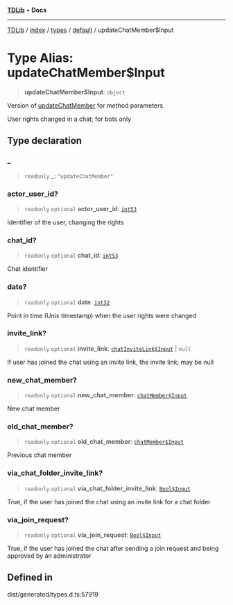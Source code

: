 [**TDLib**](../../../../../../README.md) • **Docs**

***

[TDLib](../../../../../../modules.md) / [index](../../../../../README.md) / [types](../../../README.md) / [default](../README.md) / updateChatMember$Input

# Type Alias: updateChatMember$Input

> **updateChatMember$Input**: `object`

Version of [updateChatMember](updateChatMember.md) for method parameters.

User rights changed in a chat; for bots only

## Type declaration

### \_

> `readonly` **\_**: `"updateChatMember"`

### actor\_user\_id?

> `readonly` `optional` **actor\_user\_id**: [`int53`](int53-1.md)

Identifier of the user, changing the rights

### chat\_id?

> `readonly` `optional` **chat\_id**: [`int53`](int53-1.md)

Chat identifier

### date?

> `readonly` `optional` **date**: [`int32`](int32-1.md)

Point in time (Unix timestamp) when the user rights were changed

### invite\_link?

> `readonly` `optional` **invite\_link**: [`chatInviteLink$Input`](chatInviteLink$Input-1.md) \| `null`

If user has joined the chat using an invite link, the invite link; may be null

### new\_chat\_member?

> `readonly` `optional` **new\_chat\_member**: [`chatMember$Input`](chatMember$Input-1.md)

New chat member

### old\_chat\_member?

> `readonly` `optional` **old\_chat\_member**: [`chatMember$Input`](chatMember$Input-1.md)

Previous chat member

### via\_chat\_folder\_invite\_link?

> `readonly` `optional` **via\_chat\_folder\_invite\_link**: [`Bool$Input`](Bool$Input.md)

True, if the user has joined the chat using an invite link for a chat folder

### via\_join\_request?

> `readonly` `optional` **via\_join\_request**: [`Bool$Input`](Bool$Input.md)

True, if the user has joined the chat after sending a join request and being approved by an administrator

## Defined in

dist/generated/types.d.ts:57919

